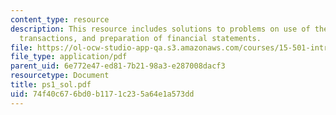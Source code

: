 ```yaml
---
content_type: resource
description: This resource includes solutions to problems on use of the BSE to record
  transactions, and preparation of financial statements.
file: https://ol-ocw-studio-app-qa.s3.amazonaws.com/courses/15-501-introduction-to-financial-and-managerial-accounting-spring-2004/74f40c676bd0b1171c235a64e1a573dd_ps1_sol.pdf
file_type: application/pdf
parent_uid: 6e772e47-ed81-7b21-98a3-e287008dacf3
resourcetype: Document
title: ps1_sol.pdf
uid: 74f40c67-6bd0-b117-1c23-5a64e1a573dd
---
```

